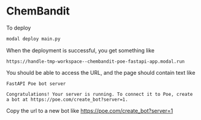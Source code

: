 # ChemBandit

To deploy

```bash
modal deploy main.py
```

When the deployment is successful, you get something like

```text
https://handle-tmp-workspace--chembandit-poe-fastapi-app.modal.run
```

You should be able to access the URL, and the page should contain text like

```text
FastAPI Poe bot server

Congratulations! Your server is running. To connect it to Poe, create a bot at https://poe.com/create_bot?server=1.
```

Copy the url to a new bot like https://poe.com/create_bot?server=1
